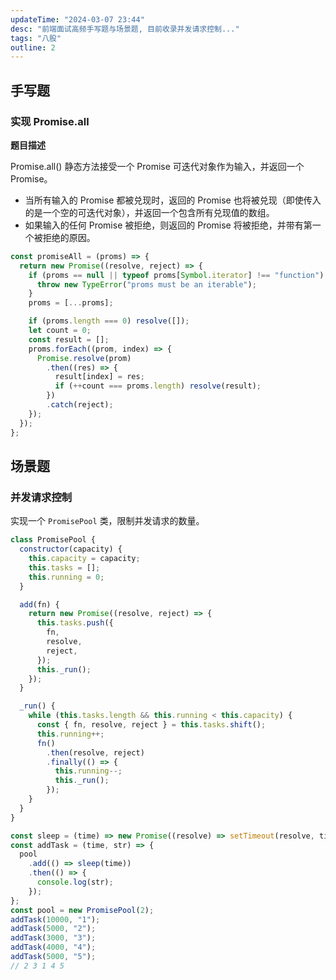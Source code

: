 ```yaml
---
updateTime: "2024-03-07 23:44"
desc: "前端面试高频手写题与场景题, 目前收录并发请求控制..."
tags: "八股"
outline: 2
---
```


## 手写题

### 实现 Promise.all

**题目描述**

Promise.all() 静态方法接受一个 Promise 可迭代对象作为输入，并返回一个 Promise。

- 当所有输入的 Promise 都被兑现时，返回的 Promise 也将被兑现（即使传入的是一个空的可迭代对象），并返回一个包含所有兑现值的数组。
- 如果输入的任何 Promise 被拒绝，则返回的 Promise 将被拒绝，并带有第一个被拒绝的原因。

```js
const promiseAll = (proms) => {
  return new Promise((resolve, reject) => {
    if (proms == null || typeof proms[Symbol.iterator] !== "function") {
      throw new TypeError("proms must be an iterable");
    }
    proms = [...proms];

    if (proms.length === 0) resolve([]);
    let count = 0;
    const result = [];
    proms.forEach((prom, index) => {
      Promise.resolve(prom)
        .then((res) => {
          result[index] = res;
          if (++count === proms.length) resolve(result);
        })
        .catch(reject);
    });
  });
};
```

## 场景题

### 并发请求控制

实现一个 `PromisePool` 类，限制并发请求的数量。

```js
class PromisePool {
  constructor(capacity) {
    this.capacity = capacity;
    this.tasks = [];
    this.running = 0;
  }

  add(fn) {
    return new Promise((resolve, reject) => {
      this.tasks.push({
        fn,
        resolve,
        reject,
      });
      this._run();
    });
  }

  _run() {
    while (this.tasks.length && this.running < this.capacity) {
      const { fn, resolve, reject } = this.tasks.shift();
      this.running++;
      fn()
        .then(resolve, reject)
        .finally(() => {
          this.running--;
          this._run();
        });
    }
  }
}

const sleep = (time) => new Promise((resolve) => setTimeout(resolve, time));
const addTask = (time, str) => {
  pool
    .add(() => sleep(time))
    .then(() => {
      console.log(str);
    });
};
const pool = new PromisePool(2);
addTask(10000, "1");
addTask(5000, "2");
addTask(3000, "3");
addTask(4000, "4");
addTask(5000, "5");
// 2 3 1 4 5
```
